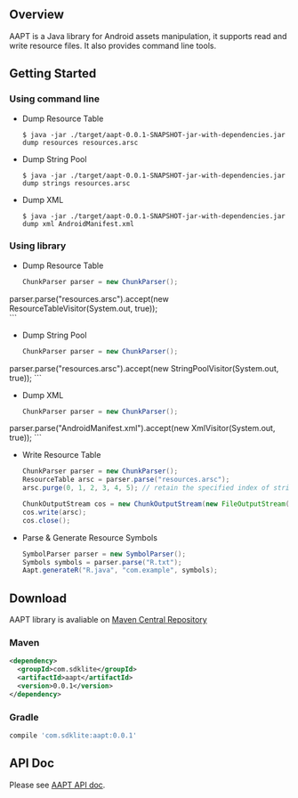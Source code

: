 ## Overview

AAPT is a Java library for Android assets manipulation, it supports read and write resource files. It also provides command line tools.

## Getting Started

### Using command line

- Dump Resource Table

    ```shell
    $ java -jar ./target/aapt-0.0.1-SNAPSHOT-jar-with-dependencies.jar dump resources resources.arsc
    ```

- Dump String Pool

    ```shell
    $ java -jar ./target/aapt-0.0.1-SNAPSHOT-jar-with-dependencies.jar dump strings resources.arsc
    ```

- Dump XML

    ```shell
    $ java -jar ./target/aapt-0.0.1-SNAPSHOT-jar-with-dependencies.jar dump xml AndroidManifest.xml
    ```

### Using library

- Dump Resource Table

    ```java
    ChunkParser parser = new ChunkParser();
parser.parse("resources.arsc").accept(new ResourceTableVisitor(System.out, true));    
    ```

- Dump String Pool

    ```java
    ChunkParser parser = new ChunkParser();
parser.parse("resources.arsc").accept(new StringPoolVisitor(System.out, true));
    ```

- Dump XML

    ```java
    ChunkParser parser = new ChunkParser();
parser.parse("AndroidManifest.xml").accept(new XmlVisitor(System.out, true));
    ```

- Write Resource Table

    ```java
    ChunkParser parser = new ChunkParser();
    ResourceTable arsc = parser.parse("resources.arsc");
    arsc.purge(0, 1, 2, 3, 4, 5); // retain the specified index of strings 

    ChunkOutputStream cos = new ChunkOutputStream(new FileOutputStream("resources.arsc.bak"));
    cos.write(arsc);
    cos.close();
    ```

- Parse & Generate Resource Symbols

    ```java
    SymbolParser parser = new SymbolParser();
    Symbols symbols = parser.parse("R.txt");
    Aapt.generateR("R.java", "com.example", symbols);
    ```


## Download

AAPT library is avaliable on [Maven Central Repository](http://search.maven.org/)

### Maven

```xml
<dependency>
  <groupId>com.sdklite</groupId>
  <artifactId>aapt</artifactId>
  <version>0.0.1</version>
</dependency>
```

### Gradle

```gradle
compile 'com.sdklite:aapt:0.0.1'
```

## API Doc

Please see [AAPT API doc](http://aapt.sdklite.com).

